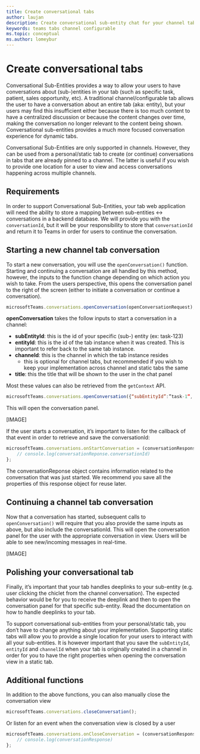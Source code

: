 ```yaml
---
title: Create conversational tabs
author: laujan
description: Create conversational sub-entity chat for your channel tabs
keywords: teams tabs channel configurable 
ms.topic: conceptual
ms.author: lomeybur
---
```

# Create conversational tabs

Conversational Sub-Entities provides a way to allow your users to have conversations about (sub-)entities in your tab (such as specific task, patient, sales opportunity, etc). A traditional channel/configurable tab allows the user to have a conversation about an entire tab (aka: entity), but your users may find this insufficient either because there is too much content to have a centralized discussion or because the content changes over time, making the conversation no longer relevant to the content being shown. Conversational sub-entities provides a much more focused conversation experience for dynamic tabs.

Conversational Sub-Entities are only supported in channels. However, they can be used from a personal/static tab to create (or continue) conversations in tabs that are already pinned to a channel. The latter is useful if you wish to provide one location for a user to view and access conversations happening across multiple channels.

## Requirements

In order to support Conversational Sub-Entities, your tab web application will need the ability to store a mapping between sub-entities ↔ conversations in a backend database. We will provide you with the `conversationId`, but it will be your responsibility to store that `conversationId` and return it to Teams in order for users to continue the conversation.

## Starting a new channel tab conversation

To start a new conversation, you will use the `openConversation()` function. Starting and continuing a conversation are all handled by this method, however, the inputs to the function change depending on which action you wish to take. From the users perspective, this opens the conversation panel to the right of the screen (either to initiate a conversation or continue a conversation).

``` javascript
microsoftTeams.conversations.openConversation(openConversationRequest);
```

**openConversation** takes the follow inputs to start a conversation in a channel:

* **subEntityId**: this is the id of your specific (sub-) entity (ex: task-123)
* **entityId**: this is the id of the tab instance when it was created. This is important to refer back to the same tab instance.
* **channeld**: this is the channel in which the tab instance resides
    * this is optional for channel tabs, but recommended if you wish to keep your implementation across channel and static tabs the same
* **title**: this the title that will be shown to the user in the chat panel

Most these values can also be retrieved from the `getContext` API.

```javascript
microsoftTeams.conversations.openConversation({“subEntityId”:”task-1”, “entityId”: “tabInstanceId-1”, “channelId”: ”19:baa6e71f65b948d189bf5c892baa8e5a@thread.skype”, “title”: ”Task Title”});
```

This will open the conversation panel.

[IMAGE]


If the user starts a conversation, it’s important to listen for the callback of that event in order  to retrieve and save the conversationId:

```javascript
microsoftTeams.conversations.onStartConversation = (conversationResponse) => {
    // console.log(conversationReponse.conversationId)
};
```

The conversationReponse object contains information related to the conversation that was just started. We recommend you save all the properties of this response object for reuse later.

## Continuing a channel tab conversation

Now that a conversation has started, subsequent calls to `openConversation()` will require that you also provide the same inputs as above, but also include the conversationId. This will open the conversation panel for the user with the appropriate conversation in view. Users will be able to see new/incoming messages in real-time.

[IMAGE]

## Polishing your conversational tab

Finally, it’s important that your tab handles deeplinks to your sub-entity (e.g. user clicking the chiclet from the channel conversation). The expected behavior would be for you to receive the deeplink and then to open the conversation panel for that specific sub-entity. Read the documentation on how to handle deeplinks to your tab.

To support conversational sub-entities from your personal/static tab, you don’t have to change anything about your implementation. Supporting static tabs will allow you to provide a single location for your users to interact with all your sub-entities. It is however important that you save the `subEntityId`, `entityId` and `channelId` when your tab is originally created in a channel in order for you to have the right properties when opening the conversation view in a static tab.

## Additional functions

In addition to the above functions, you can also manually close the conversation view

```javascript
microsoftTeams.conversations.closeConversation();
```

Or listen for an event when the conversation view is closed by a user

```javascript
microsoftTeams.conversations.onCloseConversation = (conversationResponse) => {
    // console.log(conversationResponse)
};
```
